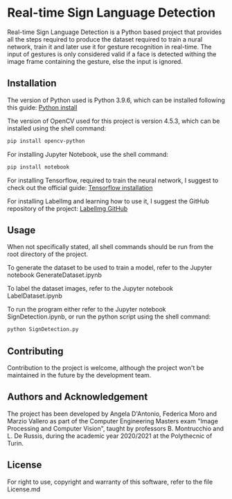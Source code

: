 # Real-time Sign Language Detection

Real-time Sign Language Detection is a Python based project that provides all the steps required to produce the dataset required to train a nural network, train it and later use it for gesture recognition in real-time.
The input of gestures is only considered valid if a face is detected withing the image frame containing the gesture, else the input is ignored.

## Installation

The version of Python used is Python 3.9.6, which can be installed following this guide:
[Python install](https://www.python.org/downloads/)

The version of OpenCV used for this project is version 4.5.3, which can be installed using the shell command:
```bash
pip install opencv-python
```

For installing Jupyter Notebook, use the shell command:
```bash
pip install notebook
```

For installing Tensorflow, required to train the neural network, I suggest to check out the official guide:
[Tensorflow installation](https://www.tensorflow.org/install)

For installing LabelImg and learning how to use it, I suggest the GitHub repository of the project:
[LabelImg GitHub](https://github.com/tzutalin/labelImg)

## Usage

When not specifically stated, all shell commands should be run from the root directory of the project.

To generate the dataset to be used to train a model, refer to the Jupyter notebook GenerateDataset.ipynb

To label the dataset images, refer to the Jupyter notebook LabelDataset.ipynb

To run the program either refer to the Jupyter notebook SignDetection.ipynb, or run the python script using the shell command:
```bash
python SignDetection.py
```

## Contributing
Contribution to the project is welcome, although the project won't be maintained in the future by the development team.

## Authors and Acknowledgement

The project has been developed by Angela D'Antonio, Federica Moro and Marzio Vallero as part of the Computer Engineering Masters exam "Image Processing and Computer Vision", taught by professors B. Montrucchio and L. De Russis, during the academic year 2020/2021 at the Polythecnic of Turin.

## License
For right to use, copyright and warranty of this software, refer to the file License.md